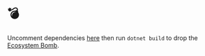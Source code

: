# :bomb:

Uncomment dependencies [here](./MyNetstandardLibrary/MyNetstandardLibrary.csproj)
then run `dotnet build` to drop the [Ecosystem Bomb](https://docs.microsoft.com/dotnet/core/compatibility/core-libraries/6.0/older-framework-versions-dropped).
